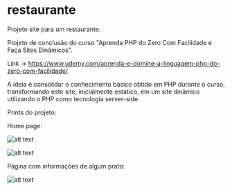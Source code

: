 # restaurante
Projeto site para um restaurante. 

Projeto de conclusão do curso "Aprenda PHP do Zero Com Facilidade e Faça Sites Dinâmicos".

Link -> https://www.udemy.com/aprenda-e-domine-a-linguagem-php-do-zero-com-facilidade/

A ideia é consolidar o conhecimento básico obtido em PHP durante o curso, transformando este site, inicialmente estático, em um site dinâmico utilizando o PHP como tecnologia server-side.

Prints do projeto:

Home page:

![alt text](https://raw.githubusercontent.com/gbrandao07/restaurante/master/img/to-readme/index.png)

![alt text](https://raw.githubusercontent.com/gbrandao07/restaurante/master/img/to-readme/index2.png)


Página com informações de algum prato:

![alt text](https://raw.githubusercontent.com/gbrandao07/restaurante/master/img/to-readme/prato.png)


